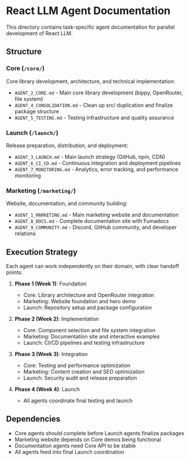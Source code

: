 # React LLM Agent Documentation

This directory contains task-specific agent documentation for parallel development of React LLM.

## Structure

### Core (`/core/`)
Core library development, architecture, and technical implementation:
- `AGENT_2_CORE.md` - Main core library development (bippy, OpenRouter, file system)
- `AGENT_4_CONSOLIDATION.md` - Clean up src/ duplication and finalize package structure
- `AGENT_5_TESTING.md` - Testing infrastructure and quality assurance

### Launch (`/launch/`)
Release preparation, distribution, and deployment:
- `AGENT_3_LAUNCH.md` - Main launch strategy (GitHub, npm, CDN)
- `AGENT_6_CI_CD.md` - Continuous integration and deployment pipelines
- `AGENT_7_MONITORING.md` - Analytics, error tracking, and performance monitoring

### Marketing (`/marketing/`)
Website, documentation, and community building:
- `AGENT_1_MARKETING.md` - Main marketing website and documentation
- `AGENT_8_DOCS.md` - Complete documentation site with Fumadocs
- `AGENT_9_COMMUNITY.md` - Discord, GitHub community, and developer relations

## Execution Strategy

Each agent can work independently on their domain, with clear handoff points:

1. **Phase 1 (Week 1)**: Foundation
   - Core: Library architecture and OpenRouter integration
   - Marketing: Website foundation and hero demo
   - Launch: Repository setup and package configuration

2. **Phase 2 (Week 2)**: Implementation  
   - Core: Component selection and file system integration
   - Marketing: Documentation site and interactive examples
   - Launch: CI/CD pipelines and testing infrastructure

3. **Phase 3 (Week 3)**: Integration
   - Core: Testing and performance optimization
   - Marketing: Content creation and SEO optimization
   - Launch: Security audit and release preparation

4. **Phase 4 (Week 4)**: Launch
   - All agents coordinate final testing and launch

## Dependencies

- Core agents should complete before Launch agents finalize packages
- Marketing website depends on Core demos being functional
- Documentation agents need Core API to be stable
- All agents feed into final Launch coordination